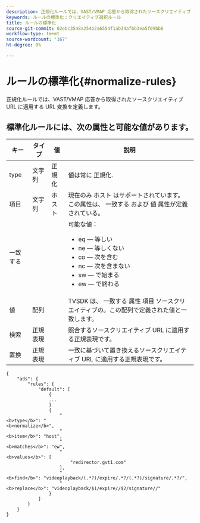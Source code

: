 ```yaml
---
description: 正規化ルールでは、VAST/VMAP 応答から取得されたソースクリエイティブ URL に適用する URL 変換を定義します。
keywords: ルールの標準化；クリエイティブ選択ルール
title: ルールの標準化
source-git-commit: 02ebc3548a254b2a6554f1ab34afbb3ea5f09bb8
workflow-type: tm+mt
source-wordcount: '167'
ht-degree: 0%

---
```


# ルールの標準化{#normalize-rules}

正規化ルールでは、VAST/VMAP 応答から取得されたソースクリエイティブ URL に適用する URL 変換を定義します。

## 標準化ルールには、次の属性と可能な値があります。

<table id="table_ljp_tgx_hz">  
 <thead> 
  <tr> 
   <th class="entry"> キー</th> 
   <th class="entry"> タイプ</th> 
   <th class="entry"> 値</th> 
   <th class="entry"> 説明</th> 
  </tr> 
 </thead>
 <tbody> 
  <tr> 
   <td><span class="codeph"> type</span></td> 
   <td><span class="codeph"> 文字列</span></td> 
   <td><span class="codeph"> 正規化</span></td> 
   <td>値は常に <span class="codeph"> 正規化</span>.</td> 
  </tr> 
  <tr> 
   <td><span class="codeph"> 項目</span></td> 
   <td><span class="codeph"> 文字列</span></td> 
   <td><span class="codeph"> ホスト</span></td> 
   <td>現在のみ <span class="codeph"> ホスト</span> はサポートされています。 この属性は、 <span class="codeph"> 一致する</span> および <span class="codeph"> 値</span> 属性が定義されている。</td> 
  </tr> 
  <tr> 
   <td><span class="codeph"> 一致する</span></td> 
   <td></td> 
   <td></td> 
   <td>可能な値：
    <ul id="ul_tnf_2hx_hz"> 
     <li><span class="codeph"> eq</span>  — 等しい</li> 
     <li><span class="codeph"> ne</span>  — 等しくない</li> 
     <li><span class="codeph"> co</span>  — 次を含む</li> 
     <li><span class="codeph"> nc</span>  — 次を含まない</li> 
     <li><span class="codeph"> sw</span>  — で始まる</li> 
     <li><span class="codeph"> ew</span>  — で終わる</li> 
    </ul></td> 
  </tr> 
  <tr> 
   <td><span class="codeph"> 値</span></td> 
   <td><span class="codeph"> 配列</span></td> 
   <td></td> 
   <td>TVSDK は、 <span class="codeph"> 一致する</span> 属性 <span class="codeph"> 項目</span> ソースクリエイティブの。この配列で定義された値と一致します。</td> 
  </tr> 
  <tr> 
   <td><span class="codeph"> 検索</span></td> 
   <td><span class="codeph"> 正規表現</span></td> 
   <td></td> 
   <td> 照合するソースクリエイティブ URL に適用する正規表現です。</td> 
  </tr> 
  <tr> 
   <td><span class="codeph"> 置換</span></td> 
   <td><span class="codeph"> 正規表現</span></td> 
   <td></td> 
   <td> 一致に基づいて置き換えるソースクリエイティブ URL に適用する正規表現です。</td> 
  </tr> 
 </tbody> 
</table>

```
{
    "ads": {
        "rules": {
            "default": [
                {
                ...
                }
                {
                    "
<b>type</b>": "
<b>normalize</b>",
                    "
<b>item</b>": "host",
                    "
<b>matches</b>": "ew",
                    "
<b>values</b>": [
                        "redirector.gvt1.com"
                    ],
                    "
<b>find</b>": "videoplayback/(.*?)/expire/.*?/(.*?)/signature/.*?/",
                    "
<b>replace</b>": "videoplayback/$1/expire//$2/signature//"
                }                
            ]
        }
    }
}
```
